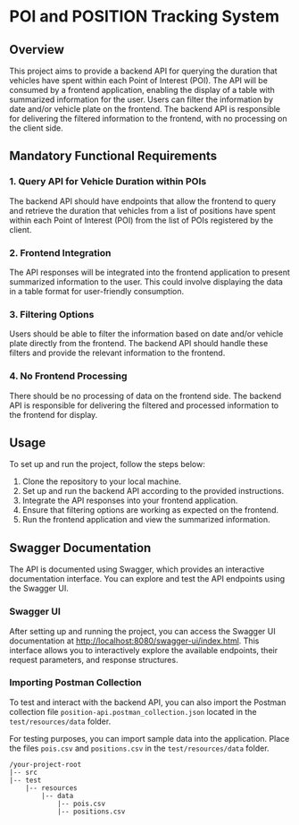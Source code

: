# POI and POSITION Tracking System

## Overview

This project aims to provide a backend API for querying the duration that vehicles have spent within each Point of Interest (POI). The API will be consumed by a frontend application, enabling the display of a table with summarized information for the user. Users can filter the information by date and/or vehicle plate on the frontend. The backend API is responsible for delivering the filtered information to the frontend, with no processing on the client side.

## Mandatory Functional Requirements

### 1. Query API for Vehicle Duration within POIs

The backend API should have endpoints that allow the frontend to query and retrieve the duration that vehicles from a list of positions have spent within each Point of Interest (POI) from the list of POIs registered by the client.

### 2. Frontend Integration

The API responses will be integrated into the frontend application to present summarized information to the user. This could involve displaying the data in a table format for user-friendly consumption.

### 3. Filtering Options

Users should be able to filter the information based on date and/or vehicle plate directly from the frontend. The backend API should handle these filters and provide the relevant information to the frontend.

### 4. No Frontend Processing

There should be no processing of data on the frontend side. The backend API is responsible for delivering the filtered and processed information to the frontend for display.

## Usage

To set up and run the project, follow the steps below:

1. Clone the repository to your local machine.
2. Set up and run the backend API according to the provided instructions.
3. Integrate the API responses into your frontend application.
4. Ensure that filtering options are working as expected on the frontend.
5. Run the frontend application and view the summarized information.


## Swagger Documentation

The API is documented using Swagger, which provides an interactive documentation interface. You can explore and test the API endpoints using the Swagger UI.

### Swagger UI

After setting up and running the project, you can access the Swagger UI documentation at [http://localhost:8080/swagger-ui/index.html](http://localhost:8080/swagger-ui/index.html). This interface allows you to interactively explore the available endpoints, their request parameters, and response structures.

### Importing Postman Collection

To test and interact with the backend API, you can also import the Postman collection file `position-api.postman_collection.json` located in the `test/resources/data` folder.

For testing purposes, you can import sample data into the application. Place the files `pois.csv` and `positions.csv` in the `test/resources/data` folder.

```plaintext
/your-project-root
|-- src
|-- test
    |-- resources
        |-- data
            |-- pois.csv
            |-- positions.csv
